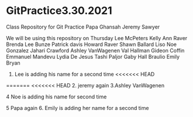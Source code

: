 # GitPractice3.30.2021

Class Repository for Git Practice
Papa Ghansah
Jeremy Sawyer

We will be using this repository on Thursday
Lee McPeters
Kelly Ann Raver
Brenda Lee Bunze
Patrick davis
Howard Raver
Shawn Ballard
Liso
Noe Gonzalez
Jahari Crawford
Ashley VanWagenen
Val Hallman
Gideon Coffin
Emmanuel Mandevu
Lydia De Jesus
Tashi Paljor
Gaby Hall
Braulio
Emily Bryan

1. Lee is adding his name for a second time
   <<<<<<< HEAD

=======
<<<<<<< HEAD 2. jeremy again
3.Ashley VanWagenen

4 Noe is adding his name for second time

5 Papa again
6. Emily is adding her name for a second time
